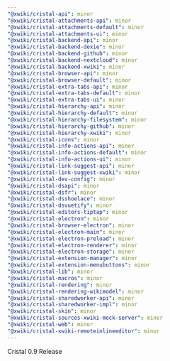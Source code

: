 ```yaml
---
"@xwiki/cristal-api": minor
"@xwiki/cristal-attachments-api": minor
"@xwiki/cristal-attachments-default": minor
"@xwiki/cristal-attachments-ui": minor
"@xwiki/cristal-backend-api": minor
"@xwiki/cristal-backend-dexie": minor
"@xwiki/cristal-backend-github": minor
"@xwiki/cristal-backend-nextcloud": minor
"@xwiki/cristal-backend-xwiki": minor
"@xwiki/cristal-browser-api": minor
"@xwiki/cristal-browser-default": minor
"@xwiki/cristal-extra-tabs-api": minor
"@xwiki/cristal-extra-tabs-default": minor
"@xwiki/cristal-extra-tabs-ui": minor
"@xwiki/cristal-hierarchy-api": minor
"@xwiki/cristal-hierarchy-default": minor
"@xwiki/cristal-hierarchy-filesystem": minor
"@xwiki/cristal-hierarchy-github": minor
"@xwiki/cristal-hierarchy-xwiki": minor
"@xwiki/cristal-icons": minor
"@xwiki/cristal-info-actions-api": minor
"@xwiki/cristal-info-actions-default": minor
"@xwiki/cristal-info-actions-ui": minor
"@xwiki/cristal-link-suggest-api": minor
"@xwiki/cristal-link-suggest-xwiki": minor
"@xwiki/cristal-dev-config": minor
"@xwiki/cristal-dsapi": minor
"@xwiki/cristal-dsfr": minor
"@xwiki/cristal-dsshoelace": minor
"@xwiki/cristal-dsvuetify": minor
"@xwiki/cristal-editors-tiptap": minor
"@xwiki/cristal-electron": minor
"@xwiki/cristal-browser-electron": minor
"@xwiki/cristal-electron-main": minor
"@xwiki/cristal-electron-preload": minor
"@xwiki/cristal-electron-renderer": minor
"@xwiki/cristal-electron-storage": minor
"@xwiki/cristal-extension-manager": minor
"@xwiki/cristal-extension-menubuttons": minor
"@xwiki/cristal-lib": minor
"@xwiki/cristal-macros": minor
"@xwiki/cristal-rendering": minor
"@xwiki/cristal-rendering-wikimodel": minor
"@xwiki/cristal-sharedworker-api": minor
"@xwiki/cristal-sharedworker-impl": minor
"@xwiki/cristal-skin": minor
"@xwiki/cristal-sources-xwiki-mock-server": minor
"@xwiki/cristal-web": minor
"@xwiki/cristal-xwiki-remoteinlineeditor": minor
---
```


Cristal 0.9 Release
